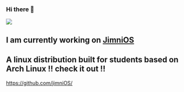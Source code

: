 ### Hi there 👋
![](https://komarev.com/ghpvc/?username=annie-n3)

## I am currently working on [JimniOS](https://github.com/jimnios/)

## A linux distribution built for students based on Arch Linux !! check it out !!

https://github.com/jimniOS/
